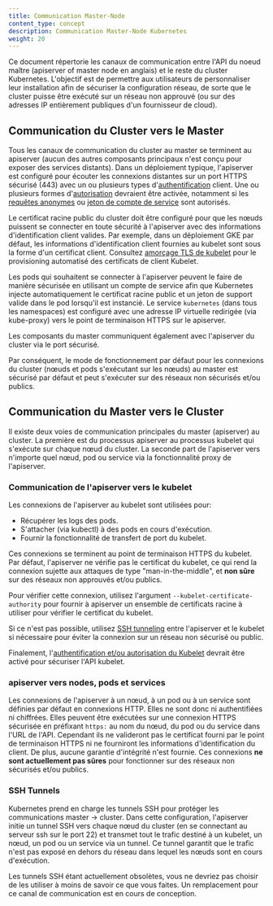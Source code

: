 ```yaml
---
title: Communication Master-Node
content_type: concept
description: Communication Master-Node Kubernetes
weight: 20
---
```


<!-- overview -->

Ce document répertorie les canaux de communication entre l'API du noeud maître (apiserver of master node en anglais) et le reste du cluster Kubernetes.
L'objectif est de permettre aux utilisateurs de personnaliser leur installation afin de sécuriser la configuration réseau, de sorte que le cluster puisse être exécuté sur un réseau non approuvé (ou sur des adresses IP entièrement publiques d'un fournisseur de cloud).



<!-- body -->

## Communication du Cluster vers le Master

Tous les canaux de communication du cluster au master se terminent au apiserver (aucun des autres composants principaux n'est conçu pour exposer des services distants).
Dans un déploiement typique, l'apiserver est configuré pour écouter les connexions distantes sur un port HTTPS sécurisé (443) avec un ou plusieurs types d'[authentification](/docs/reference/access-authn-authz/authentication/) client.
Une ou plusieurs formes d'[autorisation](/docs/reference/access-authn-authz/authorization/) devraient être activée, notamment si les [requêtes anonymes](/docs/reference/access-authn-authz/authentication/#anonymous-requests) ou [jeton de compte de service](/docs/reference/access-authn-authz/authentication/#service-account-tokens) sont autorisés.

Le certificat racine public du cluster doit être configuré pour que les nœuds puissent se connecter en toute sécurité à l'apiserver avec des informations d'identification client valides.
Par exemple, dans un déploiement GKE par défaut, les informations d'identification client fournies au kubelet sont sous la forme d'un certificat client.
Consultez [amorçage TLS de kubelet](/docs/reference/command-line-tools-reference/kubelet-tls-bootstrapping/) pour le provisioning automatisé des certificats de client Kubelet.

Les pods qui souhaitent se connecter à l'apiserver peuvent le faire de manière sécurisée en utilisant un compte de service afin que Kubernetes injecte automatiquement le certificat racine public et un jeton de support valide dans le pod lorsqu'il est instancié.
Le service `kubernetes` (dans tous les namespaces) est configuré avec une adresse IP virtuelle redirigée (via kube-proxy) vers le point de terminaison HTTPS sur le apiserver.

Les composants du master communiquent également avec l'apiserver du cluster via le port sécurisé.

Par conséquent, le mode de fonctionnement par défaut pour les connexions du cluster (nœuds et pods s'exécutant sur les nœuds) au master est sécurisé par défaut et peut s'exécuter sur des réseaux non sécurisés et/ou publics.

## Communication du Master vers le Cluster

Il existe deux voies de communication principales du master (apiserver) au cluster.
La première est du processus apiserver au processus kubelet qui s'exécute sur chaque nœud du cluster.
La seconde part de l'apiserver vers n'importe quel nœud, pod ou service via la fonctionnalité proxy de l'apiserver.

### Communication de l'apiserver vers le kubelet

Les connexions de l'apiserver au kubelet sont utilisées pour:

  * Récupérer les logs des pods.
  * S'attacher (via kubectl) à des pods en cours d'exécution.
  * Fournir la fonctionnalité de transfert de port du kubelet.

Ces connexions se terminent au point de terminaison HTTPS du kubelet.
Par défaut, l'apiserver ne vérifie pas le certificat du kubelet, ce qui rend la connexion sujette aux attaques de type "man-in-the-middle", et **non sûre** sur des réseaux non approuvés et/ou publics.

Pour vérifier cette connexion, utilisez l'argument `--kubelet-certificate-authority` pour fournir à apiserver un ensemble de certificats racine à utiliser pour vérifier le certificat du kubelet.

Si ce n'est pas possible, utilisez [SSH tunneling](/docs/tasks/access-application-cluster/port-forward-access-application-cluster/) entre l'apiserver et le kubelet si nécessaire pour éviter la connexion sur un réseau non sécurisé ou public.

Finalement, l'[authentification et/ou autorisation du Kubelet](/docs/admin/kubelet-authentication-authorization/) devrait être activé pour sécuriser l'API kubelet.

### apiserver vers nodes, pods et services

Les connexions de l'apiserver à un nœud, à un pod ou à un service sont définies par défaut en connexions HTTP.
Elles ne sont donc ni authentifiées ni chiffrées.
Elles peuvent être exécutées sur une connexion HTTPS sécurisée en préfixant `https:` au nom du nœud, du pod ou du service dans l'URL de l'API.
Cependant ils ne valideront pas le certificat fourni par le point de terminaison HTTPS ni ne fourniront les informations d'identification du client.
De plus, aucune garantie d'intégrité n'est fournie.
Ces connexions **ne sont actuellement pas sûres** pour fonctionner sur des réseaux non sécurisés et/ou publics.

### SSH Tunnels

Kubernetes prend en charge les tunnels SSH pour protéger les communications master -> cluster.
Dans cette configuration, l'apiserver initie un tunnel SSH vers chaque nœud du cluster (en se connectant au serveur ssh sur le port 22) et transmet tout le trafic destiné à un kubelet, un nœud, un pod ou un service via un tunnel.
Ce tunnel garantit que le trafic n'est pas exposé en dehors du réseau dans lequel les nœuds sont en cours d'exécution.

Les tunnels SSH étant actuellement obsolètes, vous ne devriez pas choisir de les utiliser à moins de savoir ce que vous faites.
Un remplacement pour ce canal de communication est en cours de conception.


